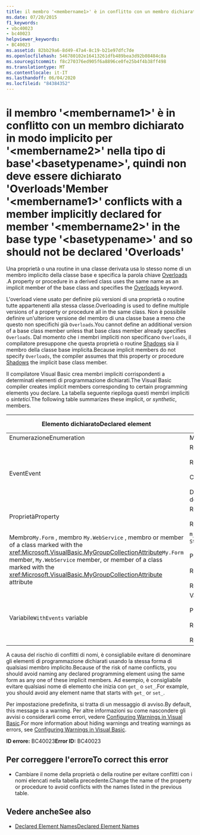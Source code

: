 ```yaml
---
title: il membro '<membername1>' è in conflitto con un membro dichiarato in modo implicito per '<membername2>' nella tipo di base'<basetypename>', quindi non deve essere dichiarato 'Overloads'
ms.date: 07/20/2015
f1_keywords:
- vbc40023
- bc40023
helpviewer_keywords:
- BC40023
ms.assetid: 82bb29a6-8d49-47a4-8c19-b21e97dfc7de
ms.openlocfilehash: 546780102e16413261dfb489bea3d92b08484c8a
ms.sourcegitcommit: f8c270376ed905f6a8896ce0fe25b4f4b38ff498
ms.translationtype: MT
ms.contentlocale: it-IT
ms.lasthandoff: 06/04/2020
ms.locfileid: "84384352"
---
```

# <a name="member-membername1-conflicts-with-a-member-implicitly-declared-for-member-membername2-in-the-base-type-basetypename-and-so-should-not-be-declared-overloads"></a><span data-ttu-id="ebaed-102">il membro '\<membername1>' è in conflitto con un membro dichiarato in modo implicito per '\<membername2>' nella tipo di base'\<basetypename>', quindi non deve essere dichiarato 'Overloads'</span><span class="sxs-lookup"><span data-stu-id="ebaed-102">Member '\<membername1>' conflicts with a member implicitly declared for member '\<membername2>' in the base type '\<basetypename>' and so should not be declared 'Overloads'</span></span>
<span data-ttu-id="ebaed-103">Una proprietà o una routine in una classe derivata usa lo stesso nome di un membro implicito della classe base e specifica la parola chiave [Overloads](../language-reference/modifiers/overloads.md) .</span><span class="sxs-lookup"><span data-stu-id="ebaed-103">A property or procedure in a derived class uses the same name as an implicit member of the base class and specifies the [Overloads](../language-reference/modifiers/overloads.md) keyword.</span></span>  
  
 <span data-ttu-id="ebaed-104">L'overload viene usato per definire più versioni di una proprietà o routine tutte appartenenti alla stessa classe.</span><span class="sxs-lookup"><span data-stu-id="ebaed-104">Overloading is used to define multiple versions of a property or procedure all in the same class.</span></span> <span data-ttu-id="ebaed-105">Non è possibile definire un'ulteriore versione del membro di una classe base a meno che questo non specifichi già `Overloads`.</span><span class="sxs-lookup"><span data-stu-id="ebaed-105">You cannot define an additional version of a base class member unless that base class member already specifies `Overloads`.</span></span> <span data-ttu-id="ebaed-106">Dal momento che i membri impliciti non specificano `Overloads`, il compilatore presuppone che questa proprietà o routine [Shadows](../language-reference/modifiers/shadows.md) sia il membro della classe base implicita.</span><span class="sxs-lookup"><span data-stu-id="ebaed-106">Because implicit members do not specify `Overloads`, the compiler assumes that this property or procedure [Shadows](../language-reference/modifiers/shadows.md) the implicit base class member.</span></span>  
  
 <span data-ttu-id="ebaed-107">Il compilatore Visual Basic crea membri impliciti corrispondenti a determinati elementi di programmazione dichiarati.</span><span class="sxs-lookup"><span data-stu-id="ebaed-107">The Visual Basic compiler creates implicit members corresponding to certain programming elements you declare.</span></span> <span data-ttu-id="ebaed-108">La tabella seguente riepiloga questi membri impliciti o *sintetici*.</span><span class="sxs-lookup"><span data-stu-id="ebaed-108">The following table summarizes these implicit, or *synthetic*, members.</span></span>  
  
|<span data-ttu-id="ebaed-109">Elemento dichiarato</span><span class="sxs-lookup"><span data-stu-id="ebaed-109">Declared element</span></span>|<span data-ttu-id="ebaed-110">Membri creati in modo implicito</span><span class="sxs-lookup"><span data-stu-id="ebaed-110">Implicitly created members</span></span>|  
|----------------------|--------------------------------|  
|<span data-ttu-id="ebaed-111">Enumerazione</span><span class="sxs-lookup"><span data-stu-id="ebaed-111">Enumeration</span></span>|<span data-ttu-id="ebaed-112">Membro`value__`</span><span class="sxs-lookup"><span data-stu-id="ebaed-112">`value__` member</span></span>|  
|<span data-ttu-id="ebaed-113">Event</span><span class="sxs-lookup"><span data-stu-id="ebaed-113">Event</span></span>|<span data-ttu-id="ebaed-114">Routine`add_<eventname>`</span><span class="sxs-lookup"><span data-stu-id="ebaed-114">`add_<eventname>` procedure</span></span><br /><br /> <span data-ttu-id="ebaed-115">Routine`remove_<eventname>`</span><span class="sxs-lookup"><span data-stu-id="ebaed-115">`remove_<eventname>` procedure</span></span><br /><br /> <span data-ttu-id="ebaed-116">Campo di`<eventname>Event`</span><span class="sxs-lookup"><span data-stu-id="ebaed-116">`<eventname>Event` field</span></span><br /><br /> <span data-ttu-id="ebaed-117">Delegato`<eventname>EventHandler`</span><span class="sxs-lookup"><span data-stu-id="ebaed-117">`<eventname>EventHandler` delegate</span></span>|  
|<span data-ttu-id="ebaed-118">Proprietà</span><span class="sxs-lookup"><span data-stu-id="ebaed-118">Property</span></span>|<span data-ttu-id="ebaed-119">Routine`get_<propertyname>`</span><span class="sxs-lookup"><span data-stu-id="ebaed-119">`get_<propertyname>` procedure</span></span><br /><br /> <span data-ttu-id="ebaed-120">Routine`set_<propertyname>`</span><span class="sxs-lookup"><span data-stu-id="ebaed-120">`set_<propertyname>` procedure</span></span>|  
|<span data-ttu-id="ebaed-121">Membro`My.Form` , membro `My.WebService` , membro or member of a class marked with the <xref:Microsoft.VisualBasic.MyGroupCollectionAttribute></span><span class="sxs-lookup"><span data-stu-id="ebaed-121">`My.Form` member, `My.WebService` member, or member of a class marked with the <xref:Microsoft.VisualBasic.MyGroupCollectionAttribute> attribute</span></span>|<span data-ttu-id="ebaed-122">`m_<variablename>``Static`variabile</span><span class="sxs-lookup"><span data-stu-id="ebaed-122">`m_<variablename>` `Static` variable</span></span><br /><br /> <span data-ttu-id="ebaed-123">Proprietà `<variablename>`</span><span class="sxs-lookup"><span data-stu-id="ebaed-123">`<variablename>` property</span></span><br /><br /> <span data-ttu-id="ebaed-124">Routine`get_<variablename>`</span><span class="sxs-lookup"><span data-stu-id="ebaed-124">`get_<variablename>` procedure</span></span><br /><br /> <span data-ttu-id="ebaed-125">Routine`set_<variablename>`</span><span class="sxs-lookup"><span data-stu-id="ebaed-125">`set_<variablename>` procedure</span></span>|  
|<span data-ttu-id="ebaed-126">Variabile</span><span class="sxs-lookup"><span data-stu-id="ebaed-126">`WithEvents` variable</span></span>|<span data-ttu-id="ebaed-127">Variabile</span><span class="sxs-lookup"><span data-stu-id="ebaed-127">`_<variablename>` variable</span></span><br /><br /> <span data-ttu-id="ebaed-128">Proprietà `<variablename>`</span><span class="sxs-lookup"><span data-stu-id="ebaed-128">`<variablename>` property</span></span><br /><br /> <span data-ttu-id="ebaed-129">Routine`get_<variablename>`</span><span class="sxs-lookup"><span data-stu-id="ebaed-129">`get_<variablename>` procedure</span></span><br /><br /> <span data-ttu-id="ebaed-130">Routine`set_<variablename>`</span><span class="sxs-lookup"><span data-stu-id="ebaed-130">`set_<variablename>` procedure</span></span>|  
  
 <span data-ttu-id="ebaed-131">A causa del rischio di conflitti di nomi, è consigliabile evitare di denominare gli elementi di programmazione dichiarati usando la stessa forma di qualsiasi membro implicito.</span><span class="sxs-lookup"><span data-stu-id="ebaed-131">Because of the risk of name conflicts, you should avoid naming any declared programming element using the same form as any one of these implicit members.</span></span> <span data-ttu-id="ebaed-132">Ad esempio, è consigliabile evitare qualsiasi nome di elemento che inizia con `get_` o `set_`.</span><span class="sxs-lookup"><span data-stu-id="ebaed-132">For example, you should avoid any element name that starts with `get_` or `set_`.</span></span>  
  
 <span data-ttu-id="ebaed-133">Per impostazione predefinita, si tratta di un messaggio di avviso.</span><span class="sxs-lookup"><span data-stu-id="ebaed-133">By default, this message is a warning.</span></span> <span data-ttu-id="ebaed-134">Per altre informazioni su come nascondere gli avvisi o considerarli come errori, vedere [Configuring Warnings in Visual Basic](/visualstudio/ide/configuring-warnings-in-visual-basic).</span><span class="sxs-lookup"><span data-stu-id="ebaed-134">For more information about hiding warnings and treating warnings as errors, see [Configuring Warnings in Visual Basic](/visualstudio/ide/configuring-warnings-in-visual-basic).</span></span>  
  
 <span data-ttu-id="ebaed-135">**ID errore:** BC40023</span><span class="sxs-lookup"><span data-stu-id="ebaed-135">**Error ID:** BC40023</span></span>  
  
## <a name="to-correct-this-error"></a><span data-ttu-id="ebaed-136">Per correggere l'errore</span><span class="sxs-lookup"><span data-stu-id="ebaed-136">To correct this error</span></span>  
  
- <span data-ttu-id="ebaed-137">Cambiare il nome della proprietà o della routine per evitare conflitti con i nomi elencati nella tabella precedente.</span><span class="sxs-lookup"><span data-stu-id="ebaed-137">Change the name of the property or procedure to avoid conflicts with the names listed in the previous table.</span></span>  
  
## <a name="see-also"></a><span data-ttu-id="ebaed-138">Vedere anche</span><span class="sxs-lookup"><span data-stu-id="ebaed-138">See also</span></span>

- [<span data-ttu-id="ebaed-139">Declared Element Names</span><span class="sxs-lookup"><span data-stu-id="ebaed-139">Declared Element Names</span></span>](../programming-guide/language-features/declared-elements/declared-element-names.md)
